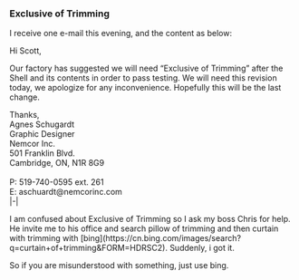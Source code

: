 ### Exclusive of Trimming
I receive one e-mail this evening, and the content as below: 

Hi Scott,<br>
<p>Our factory has suggested we will need “Exclusive of Trimming” after the Shell and its contents in order to pass testing.
We will need this revision today, we apologize for any inconvenience. Hopefully this will be the last change.</p>
Thanks,<br>
Agnes Schugardt<br>
Graphic Designer<br>
Nemcor Inc.<br>
501 Franklin Blvd.<br>
Cambridge, ON, N1R 8G9<br>
<br>
P: 519-740-0595 ext. 261<br>
E: aschuardt@nemcorinc.com<br> 
|-|


<p>I am confused about Exclusive of Trimming so I ask my boss Chris for help. He invite me to his office and search pillow of 
trimming and then curtain with trimming with [bing](https://cn.bing.com/images/search?q=curtain+of+trimming&FORM=HDRSC2).
Suddenly, i got it.</p>
So if you are misunderstood with something, just use bing.
